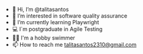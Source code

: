 - 👋 Hi, I’m @talitasantos
- 👀 I’m interested in software quality assurance
- 🐞 I’m currently learning Playwright
- 💻 I`m postgraduate in Agile Testing 
- 🏊‍♀️ I'm a hobby swimmer
-  📫 How to reach me talitasantos2310@gmail.com

<!---
talitasantos/talitasantos is a ✨ special ✨ repository because its `README.md` (this file) appears on your GitHub profile.
You can click the Preview link to take a look at your changes.
--->
